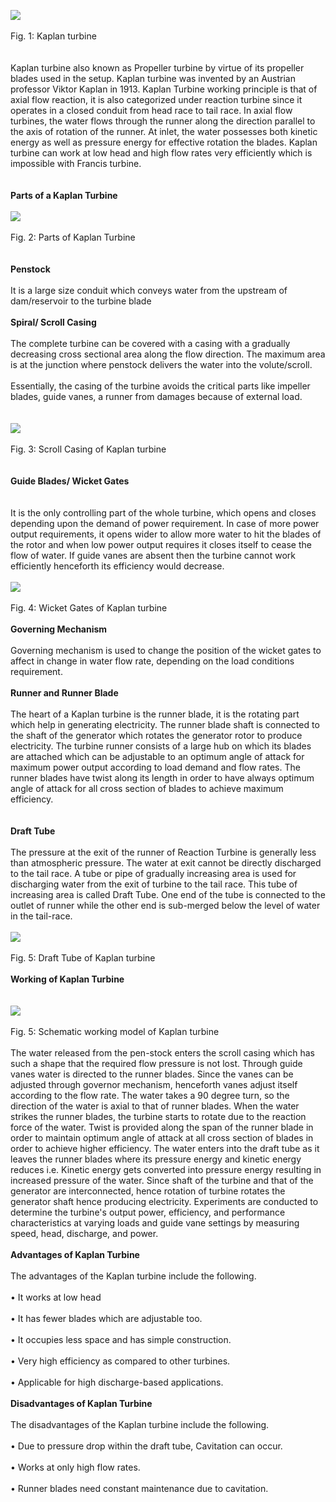 <image src="images/image1.png"><br><br>
Fig. 1: Kaplan turbine<br><br><br>
Kaplan turbine also known as Propeller turbine by virtue of its propeller blades used in the setup. Kaplan turbine was invented by an Austrian professor Viktor Kaplan in 1913. Kaplan Turbine working principle is that of axial flow reaction, it is also categorized under reaction turbine since it operates in a closed conduit from head race to tail race. In axial flow turbines, the water flows through the runner along the direction parallel to the axis of rotation of the runner. At inlet, the water possesses both kinetic energy as well as pressure energy for effective rotation the blades. Kaplan turbine can work at low head and high flow rates very efficiently which is impossible with Francis turbine. <br><br><br>
<b>Parts of a Kaplan Turbine </b><br><br>
<image src="images/image2.png"><br><br>
Fig. 2: Parts of Kaplan Turbine<br><br><br>
<b>Penstock</b><br><br>
It is a large size conduit which conveys water from the upstream of dam/reservoir to the turbine blade <br><br>
<b>Spiral/ Scroll Casing</b><br><br>
The complete turbine can be covered with a casing with a gradually decreasing cross sectional area along the flow direction. The maximum area is at the junction where penstock delivers the water into the volute/scroll.<br><br>
Essentially, the casing of the turbine avoids the critical parts like impeller blades, guide vanes, a runner from damages because of external load.<br><br><br>
<image src="images/image3.png"><br><br>
Fig. 3: Scroll Casing of Kaplan turbine<br><br><br>
<b>Guide Blades/ Wicket Gates</b><br></br><br>
It is the only controlling part of the whole turbine, which opens and closes depending upon the demand of power requirement. In case of more power output requirements, it opens wider to allow more water to hit the blades of the rotor and when low power output requires it closes itself to cease the flow of water. If guide vanes are absent then the turbine cannot work efficiently henceforth its efficiency would decrease.<br><br>
<image src="images/image4.png"><br><br>
Fig. 4: Wicket Gates of Kaplan turbine<br><br>
<b>Governing Mechanism</b><br><br>
Governing mechanism is used to change the position of the wicket gates to affect in change in water flow rate, depending on the load conditions requirement. <br><br>
<b>Runner and Runner Blade</b><br><br>
The heart of a Kaplan turbine is the runner blade, it is the rotating part which help in generating electricity. The runner blade shaft is connected to the shaft of the generator which rotates the generator rotor to produce electricity. The turbine runner consists of a large hub on which its blades are attached which can be adjustable to an optimum angle of attack for maximum power output according to load demand and flow rates. The runner blades have twist along its length in order to have always optimum angle of attack for all cross section of blades to achieve maximum efficiency.<br><br><br>
<b>Draft Tube</b><br><br>
The pressure at the exit of the runner of Reaction Turbine is generally less than atmospheric pressure. The water at exit cannot be directly discharged to the tail race. A tube or pipe of gradually increasing area is used for discharging water from the exit of turbine to the tail race. This tube of increasing area is called Draft Tube. One end of the tube is connected to the outlet of runner while the other end is sub-merged below the level of water in the tail-race.<br><br>
<image src="images/image5.png"><br><br>
Fig. 5: Draft Tube of Kaplan turbine<br><br>
<b>Working of Kaplan Turbine</b><br><br><br>
<image src="images/image6.png"><br><br>
Fig. 5: Schematic working model of Kaplan turbine<br><br>
The water released from the pen-stock enters the scroll casing which has such a shape that the required flow pressure is not lost. Through guide vanes water is directed to the runner blades. Since the vanes can be adjusted through governor mechanism, henceforth vanes adjust itself according to the flow rate. The water takes a 90 degree turn, so the direction of the water is axial to that of runner blades. When the water strikes the runner blades, the turbine starts to rotate due to the reaction force of the water. Twist is provided along the span of the runner blade in order to maintain optimum angle of attack at all cross section of blades in order to achieve higher efficiency. The water enters into the draft tube as it leaves the runner blades where its pressure energy and kinetic energy reduces i.e. Kinetic energy gets converted into pressure energy resulting in increased pressure of the water. Since shaft of the turbine and that of the generator are interconnected, hence rotation of turbine rotates the generator shaft hence producing electricity. Experiments are conducted to determine the turbine's output power, efficiency, and performance characteristics at varying loads and guide vane settings by measuring speed, head, discharge, and power.<br><br>
<b>Advantages of Kaplan Turbine</b><br><br>
The advantages of the Kaplan turbine include the following.<br><br>
•	It works at low head <br><br>
•	It has fewer blades which are adjustable too.<br><br>
•	It occupies less space and has simple construction.<br><br>
•	Very high efficiency as compared to other turbines.<br><br>
•	Applicable for high discharge-based applications.<br><br>
<b>Disadvantages of Kaplan Turbine</b><br><br>
The disadvantages of the Kaplan turbine include the following.<br><br>
•	Due to pressure drop within the draft tube, Cavitation can occur.<br><br>
•	Works at only high flow rates.<br><br>
•	Runner blades need constant maintenance due to cavitation.<br><br>

